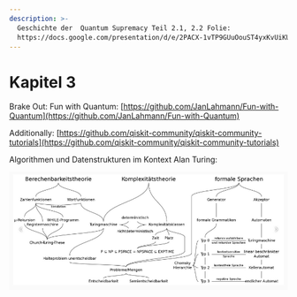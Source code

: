 ```yaml
---
description: >-
  Geschichte der  Quantum Supremacy Teil 2.1, 2.2 Folie:
  https://docs.google.com/presentation/d/e/2PACX-1vTP9GUuOouST4yxKvUiKU-aEK5j5aqZ7KwyLcvAxalPevNyNShwvmIRx9H_fFrUuYhQGZnl7jzy5lQg/pub?start=false&l
---
```


# Kapitel 3



Brake Out: Fun with Quantum: [https://github.com/JanLahmann/Fun-with-Quantum](https://github.com/JanLahmann/Fun-with-Quantum)

Additionally: [https://github.com/qiskit-community/qiskit-community-tutorials](https://github.com/qiskit-community/qiskit-community-tutorials)

Algorithmen und  Datenstrukturen im Kontext Alan Turing:



![](<../.gitbook/assets/grafik (9) (1) (1) (1).png>)

